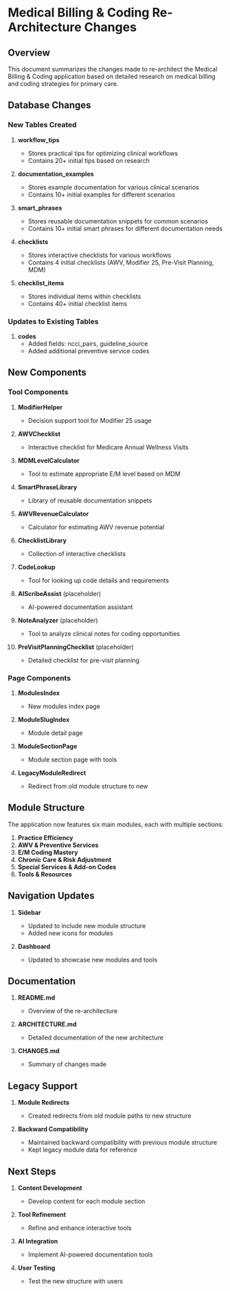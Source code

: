 # Medical Billing & Coding Re-Architecture Changes

## Overview

This document summarizes the changes made to re-architect the Medical Billing & Coding application based on detailed research on medical billing and coding strategies for primary care.

## Database Changes

### New Tables Created

1. **workflow_tips**
   - Stores practical tips for optimizing clinical workflows
   - Contains 20+ initial tips based on research

2. **documentation_examples**
   - Stores example documentation for various clinical scenarios
   - Contains 10+ initial examples for different scenarios

3. **smart_phrases**
   - Stores reusable documentation snippets for common scenarios
   - Contains 10+ initial smart phrases for different documentation needs

4. **checklists**
   - Stores interactive checklists for various workflows
   - Contains 4 initial checklists (AWV, Modifier 25, Pre-Visit Planning, MDM)

5. **checklist_items**
   - Stores individual items within checklists
   - Contains 40+ initial checklist items

### Updates to Existing Tables

1. **codes**
   - Added fields: ncci_pairs, guideline_source
   - Added additional preventive service codes

## New Components

### Tool Components

1. **ModifierHelper**
   - Decision support tool for Modifier 25 usage

2. **AWVChecklist**
   - Interactive checklist for Medicare Annual Wellness Visits

3. **MDMLevelCalculator**
   - Tool to estimate appropriate E/M level based on MDM

4. **SmartPhraseLibrary**
   - Library of reusable documentation snippets

5. **AWVRevenueCalculator**
   - Calculator for estimating AWV revenue potential

6. **ChecklistLibrary**
   - Collection of interactive checklists

7. **CodeLookup**
   - Tool for looking up code details and requirements

8. **AIScribeAssist** (placeholder)
   - AI-powered documentation assistant

9. **NoteAnalyzer** (placeholder)
   - Tool to analyze clinical notes for coding opportunities

10. **PreVisitPlanningChecklist** (placeholder)
    - Detailed checklist for pre-visit planning

### Page Components

1. **ModulesIndex**
   - New modules index page

2. **ModuleSlugIndex**
   - Module detail page

3. **ModuleSectionPage**
   - Module section page with tools

4. **LegacyModuleRedirect**
   - Redirect from old module structure to new

## Module Structure

The application now features six main modules, each with multiple sections:

1. **Practice Efficiency**
2. **AWV & Preventive Services**
3. **E/M Coding Mastery**
4. **Chronic Care & Risk Adjustment**
5. **Special Services & Add-on Codes**
6. **Tools & Resources**

## Navigation Updates

1. **Sidebar**
   - Updated to include new module structure
   - Added new icons for modules

2. **Dashboard**
   - Updated to showcase new modules and tools

## Documentation

1. **README.md**
   - Overview of the re-architecture

2. **ARCHITECTURE.md**
   - Detailed documentation of the new architecture

3. **CHANGES.md**
   - Summary of changes made

## Legacy Support

1. **Module Redirects**
   - Created redirects from old module paths to new structure

2. **Backward Compatibility**
   - Maintained backward compatibility with previous module structure
   - Kept legacy module data for reference

## Next Steps

1. **Content Development**
   - Develop content for each module section

2. **Tool Refinement**
   - Refine and enhance interactive tools

3. **AI Integration**
   - Implement AI-powered documentation tools

4. **User Testing**
   - Test the new structure with users
